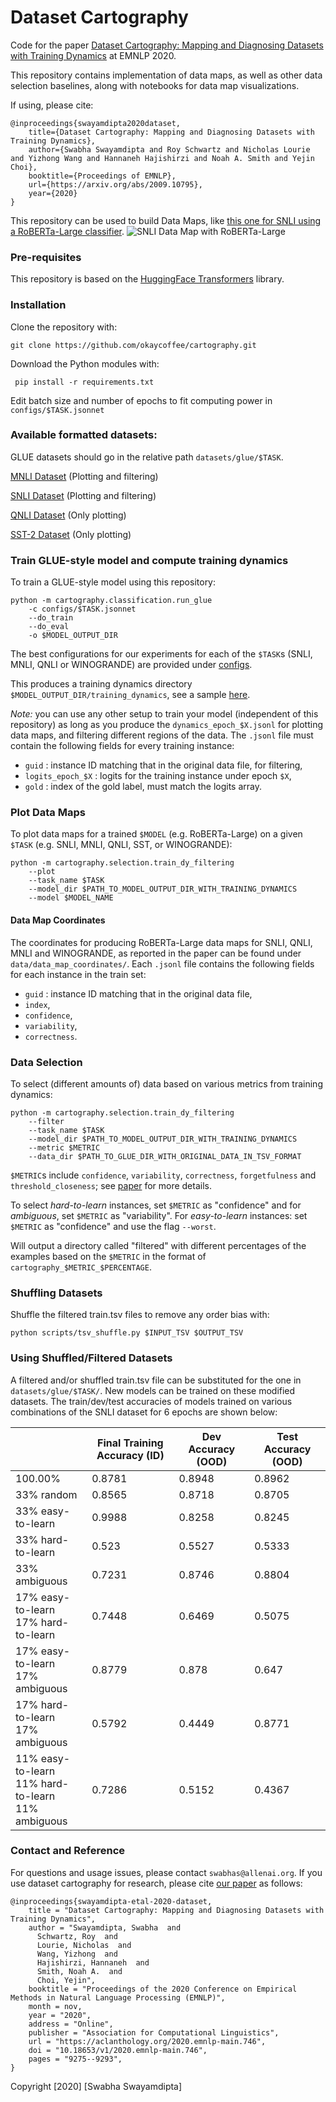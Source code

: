 # Dataset Cartography

Code for the paper [Dataset Cartography: Mapping and Diagnosing Datasets with Training Dynamics](https://aclanthology.org/2020.emnlp-main.746) at EMNLP 2020.

This repository contains implementation of data maps, as well as other data selection baselines, along with notebooks for data map visualizations.

If using, please cite:
```
@inproceedings{swayamdipta2020dataset,
    title={Dataset Cartography: Mapping and Diagnosing Datasets with Training Dynamics},
    author={Swabha Swayamdipta and Roy Schwartz and Nicholas Lourie and Yizhong Wang and Hannaneh Hajishirzi and Noah A. Smith and Yejin Choi},
    booktitle={Proceedings of EMNLP},
    url={https://arxiv.org/abs/2009.10795},
    year={2020}
}
```
This repository can be used to build Data Maps, like [this one for SNLI using a RoBERTa-Large classifier](./sample/SNLI_RoBERTa.pdf).
![SNLI Data Map with RoBERTa-Large](./sample/SNLI_RoBERTa.png)

### Pre-requisites

This repository is based on the [HuggingFace Transformers](https://github.com/huggingface/transformers) library.
<!-- Hyperparameter tuning is based on [HFTune](https://github.com/allenai/hftune). -->

### Installation

Clone the repository with:

```
git clone https://github.com/okaycoffee/cartography.git
```


Download the Python modules with:

```
 pip install -r requirements.txt
```

Edit batch size and number of epochs to fit computing power in `configs/$TASK.jsonnet`

### Available formatted datasets:

GLUE datasets should go in the relative path `datasets/glue/$TASK`. 

[MNLI Dataset](https://dl.fbaipublicfiles.com/glue/data/MNLI.zip) (Plotting and filtering)

[SNLI Dataset](https://dl.fbaipublicfiles.com/glue/data/SNLI.zip) (Plotting and filtering)

[QNLI Dataset](https://dl.fbaipublicfiles.com/glue/data/QNLI.zip) (Only plotting)

[SST-2 Dataset](https://dl.fbaipublicfiles.com/glue/data/SST-2.zip) (Only plotting)

### Train GLUE-style model and compute training dynamics

To train a GLUE-style model using this repository:

```
python -m cartography.classification.run_glue
    -c configs/$TASK.jsonnet
    --do_train
    --do_eval
    -o $MODEL_OUTPUT_DIR
```
The best configurations for our experiments for each of the `$TASK`s (SNLI, MNLI, QNLI or WINOGRANDE) are provided under [configs](./configs).

This produces a training dynamics directory `$MODEL_OUTPUT_DIR/training_dynamics`, see a sample [here](./sample/training_dynamics/).

*Note:* you can use any other setup to train your model (independent of this repository) as long as you produce the `dynamics_epoch_$X.jsonl` for plotting data maps, and filtering different regions of the data.
The `.jsonl` file must contain the following fields for every training instance:
- `guid` : instance ID matching that in the original data file, for filtering,
- `logits_epoch_$X` : logits for the training instance under epoch `$X`,
- `gold` : index of the gold label, must match the logits array.


### Plot Data Maps

To plot data maps for a trained `$MODEL` (e.g. RoBERTa-Large) on a given `$TASK` (e.g. SNLI, MNLI, QNLI, SST, or WINOGRANDE):

```
python -m cartography.selection.train_dy_filtering
    --plot
    --task_name $TASK
    --model_dir $PATH_TO_MODEL_OUTPUT_DIR_WITH_TRAINING_DYNAMICS
    --model $MODEL_NAME
```

#### Data Map Coordinates

The coordinates for producing RoBERTa-Large data maps for SNLI, QNLI, MNLI and WINOGRANDE, as reported in the paper can be found under `data/data_map_coordinates/`. Each `.jsonl` file contains the following fields for each instance in the train set:
- `guid` : instance ID matching that in the original data file,
- `index`,
- `confidence`,
- `variability`,
- `correctness`.


### Data Selection

To select (different amounts of) data based on various metrics from training dynamics:

```
python -m cartography.selection.train_dy_filtering
    --filter
    --task_name $TASK
    --model_dir $PATH_TO_MODEL_OUTPUT_DIR_WITH_TRAINING_DYNAMICS
    --metric $METRIC
    --data_dir $PATH_TO_GLUE_DIR_WITH_ORIGINAL_DATA_IN_TSV_FORMAT
```

`$METRIC`s include `confidence`, `variability`, `correctness`, `forgetfulness` and `threshold_closeness`; see [paper](https://aclanthology.org/2020.emnlp-main.746) for more details.

To select _hard-to-learn_ instances, set `$METRIC` as "confidence" and for _ambiguous_, set `$METRIC` as "variability". For _easy-to-learn_ instances: set `$METRIC` as "confidence" and use the flag `--worst`.

Will output a directory called "filtered" with different percentages of the examples based on the `$METRIC` in the format of `cartography_$METRIC_$PERCENTAGE`.

### Shuffling Datasets

Shuffle the filtered train.tsv files to remove any order bias with:

```
python scripts/tsv_shuffle.py $INPUT_TSV $OUTPUT_TSV
```
### Using Shuffled/Filtered Datasets

A filtered and/or shuffled train.tsv file can be substituted for the one in `datasets/glue/$TASK/`. New models can be trained on these modified datasets. The train/dev/test accuracies of models trained on various combinations of the SNLI dataset for 6 epochs are shown below: 

|                                                         | Final Training Accuracy (ID) | Dev Accuracy (OOD) | Test Accuracy (OOD) |
| ------------------------------------------------------- | ---------------------------- | ------------------ | ------------------- |
| 100.00%                                                 | 0.8781                       | 0.8948             | 0.8962              |
| 33% random                                              | 0.8565                       | 0.8718             | 0.8705              |
| 33% easy-to-learn                                       | 0.9988                       | 0.8258             | 0.8245              |
| 33% hard-to-learn                                       | 0.523                        | 0.5527             | 0.5333              |
| 33% ambiguous                                           | 0.7231                       | 0.8746             | 0.8804              |
| 17% easy-to-learn<br>17% hard-to-learn                  | 0.7448                       | 0.6469             | 0.5075              |
| 17% easy-to-learn<br>17% ambiguous                      | 0.8779                       | 0.878              | 0.647               |
| 17% hard-to-learn<br>17% ambiguous                      | 0.5792                       | 0.4449             | 0.8771              |
| 11% easy-to-learn<br>11% hard-to-learn<br>11% ambiguous | 0.7286                       | 0.5152             | 0.4367              |

### Contact and Reference

For questions and usage issues, please contact `swabhas@allenai.org`. If you use dataset cartography for research, please cite [our paper](https://aclanthology.org/2020.emnlp-main.746) as follows:

```
@inproceedings{swayamdipta-etal-2020-dataset,
    title = "Dataset Cartography: Mapping and Diagnosing Datasets with Training Dynamics",
    author = "Swayamdipta, Swabha  and
      Schwartz, Roy  and
      Lourie, Nicholas  and
      Wang, Yizhong  and
      Hajishirzi, Hannaneh  and
      Smith, Noah A.  and
      Choi, Yejin",
    booktitle = "Proceedings of the 2020 Conference on Empirical Methods in Natural Language Processing (EMNLP)",
    month = nov,
    year = "2020",
    address = "Online",
    publisher = "Association for Computational Linguistics",
    url = "https://aclanthology.org/2020.emnlp-main.746",
    doi = "10.18653/v1/2020.emnlp-main.746",
    pages = "9275--9293",
}
```
Copyright [2020] [Swabha Swayamdipta]

